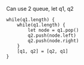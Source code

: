 Can use 2 queue,
let q1, q2

```
while(q1.length) {
	while(q1.length) {
		let node = q1.pop()
		q2.push(node.left)
		q2.push(node.right)
	}
	[q1, q2] = [q2, q1]
}
```